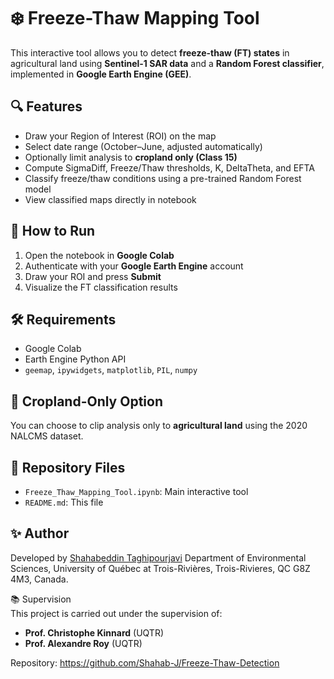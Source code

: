 
# ❄️ Freeze-Thaw Mapping Tool

This interactive tool allows you to detect **freeze-thaw (FT) states** in agricultural land using **Sentinel-1 SAR data** and a **Random Forest classifier**, implemented in **Google Earth Engine (GEE)**.

## 🔍 Features

- Draw your Region of Interest (ROI) on the map
- Select date range (October–June, adjusted automatically)
- Optionally limit analysis to **cropland only (Class 15)**
- Compute SigmaDiff, Freeze/Thaw thresholds, K, DeltaTheta, and EFTA
- Classify freeze/thaw conditions using a pre-trained Random Forest model
- View classified maps directly in notebook

## 🚀 How to Run

1. Open the notebook in **Google Colab**
2. Authenticate with your **Google Earth Engine** account
3. Draw your ROI and press **Submit**
4. Visualize the FT classification results

## 🛠 Requirements

- Google Colab
- Earth Engine Python API
- `geemap`, `ipywidgets`, `matplotlib`, `PIL`, `numpy`

## 🌱 Cropland-Only Option

You can choose to clip analysis only to **agricultural land** using the 2020 NALCMS dataset.

## 📁 Repository Files

- `Freeze_Thaw_Mapping_Tool.ipynb`: Main interactive tool
- `README.md`: This file

## ✨ Author

Developed by [Shahabeddin Taghipourjavi](https://github.com/Shahab-J) 
Department of Environmental Sciences, University of Québec at Trois-Rivières, Trois-Rivieres, QC G8Z 4M3, Canada.

📚 Supervision  
This project is carried out under the supervision of:  
- **Prof. Christophe Kinnard** (UQTR)  
- **Prof. Alexandre Roy** (UQTR)


Repository: https://github.com/Shahab-J/Freeze-Thaw-Detection
